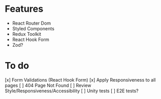 # Features

- React Router Dom
- Styled Components
- Redux Toolkit
- React Hook Form
- Zod?

# To do

[x] Form Validations (React Hook Form)
[x] Apply Responsiveness to all pages
[ ] 404 Page Not Found
[ ] Review Style/Responsiveness/Accessibility
[ ] Unity tests
[ ] E2E tests?